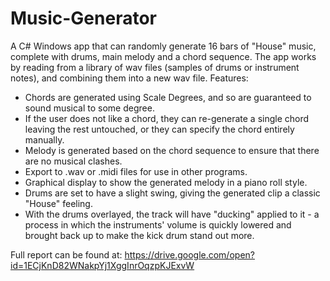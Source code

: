 # Music-Generator
A C# Windows app that can randomly generate 16 bars of "House" music, complete with drums, main melody and a chord sequence. The app works by reading from a library of wav files (samples of drums or instrument notes), and combining them into a new wav file.
Features:
* Chords are generated using Scale Degrees, and so are guaranteed to sound musical to some degree.
* If the user does not like a chord, they can re-generate a single chord leaving the rest untouched, or they can specify the chord entirely manually.
* Melody is generated based on the chord sequence to ensure that there are no musical clashes.
* Export to .wav or .midi files for use in other programs.
* Graphical display to show the generated melody in a piano roll style.
* Drums are set to have a slight swing, giving the generated clip a classic "House" feeling.
* With the drums overlayed, the track will have "ducking" applied to it - a process in which the instruments' volume is quickly lowered and brought back up to make the kick drum stand out more.

Full report can be found at: https://drive.google.com/open?id=1ECjKnD82WNakpYj1XggInrOqzpKJExvW
